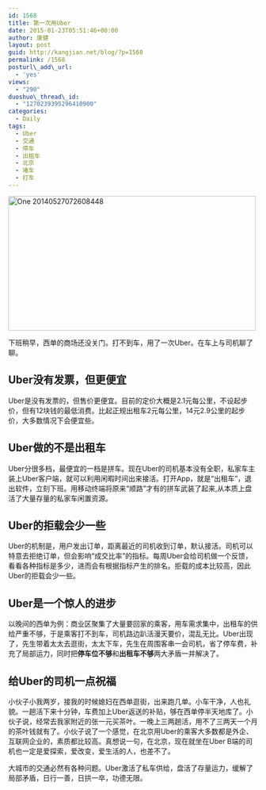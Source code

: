 ```yaml
---
id: 1568
title: 第一次用Uber
date: 2015-01-23T05:51:46+00:00
author: 康健
layout: post
guid: http://kangjian.net/blog/?p=1568
permalink: /1568
posturl\_add\_url:
  - 'yes'
views:
  - "290"
duoshuo\_thread\_id:
  - "1270239395296410900"
categories:
  - Daily
tags:
  - Uber
  - 交通
  - 停车
  - 出租车
  - 北京
  - 堵车
  - 打车
---
```

<img style="margin-left:auto;margin-right:auto" src="http://kangjian.net/images/2015/01/one_20140527072608448.jpg" alt="One 20140527072608448" border="0" width="500" height="271" />

下班稍早，西单的商场还没关门。打不到车，用了一次Uber。在车上与司机聊了聊。

## Uber没有发票，但更便宜

Uber是没有发票的，但售价更便宜。目前的定价大概是2.1元每公里，不设起步价，但有12块钱的最低消费。比起正规出租车2元每公里，14元2.9公里的起步价，大多数情况下会便宜些。

## Uber做的不是出租车

Uber分很多档，最便宜的一档是拼车。现在Uber的司机基本没有全职，私家车主装上Uber客户端，就可以利用闲暇时间出来接活。打开App，就是“出租车”，退出软件，立刻下班。用移动终端将原来“顺路”才有的拼车武装了起来,从本质上盘活了大量存量的私家车闲置资源。

## Uber的拒载会少一些

Uber的机制是，用户发出订单，距离最近的司机收到订单，默认接活。司机可以特意去拒绝订单，但会影响“成交比率”的指标。每周Uber会给司机做一个反馈，看看各种指标是多少，进而会有根据指标产生的排名。拒载的成本比较高，因此Uber的拒载会少一些。

## Uber是一个惊人的进步

以晚间的西单为例：商业区聚集了大量要回家的乘客，用车需求集中，出租车的供给严重不够，于是乘客打不到车，司机路边趴活漫天要价，混乱无比。Uber出现了，先生带着太太去逛街，太太下车，先生在周围客串一会司机，省了停车费，补充了局部运力，同时把**停车位不够**和**出租车不够**两大矛盾一并解决了。

## 给Uber的司机一点祝福

小伙子小我两岁，接我的时候媳妇在西单逛街，出来跑几单。小车干净，人也礼貌。一趟活下来十分钟，车费加上Uber返送的补贴，够在西单停半天地库了。小伙子说，经常去我家附近的张一元买茶叶。一晚上三两趟活，用不了三两天一个月的茶叶钱就有了。小伙子说了一个感觉，在北京用Uber的乘客大多数都是外企、互联网企业的，素质都比较高。真想说一句，在北京，现在就坐在Uber B端的司机也一定是爱探索，爱改变，爱生活的人，也差不了。

大城市的交通必然有各种问题。Uber激活了私车供给，盘活了存量运力，缓解了局部矛盾，日行一善，日拱一卒，功德无限。